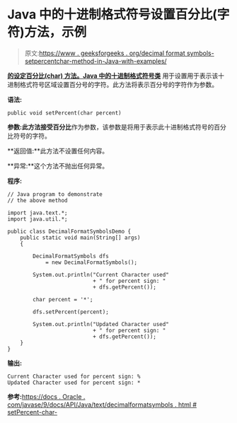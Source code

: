 # Java 中的十进制格式符号设置百分比(字符)方法，示例

> 原文:[https://www . geeksforgeeks . org/decimal format symbols-setpercentchar-method-in-Java-with-examples/](https://www.geeksforgeeks.org/decimalformatsymbols-setpercentchar-method-in-java-with-examples/)

**[的**设定百分比(char)** 方法。Java 中的](https://www.geeksforgeeks.org/tag/java-text-package/)[十进制格式符号类](https://www.geeksforgeeks.org/tag/java-decimalformatsymbols/)** 用于设置用于表示该十进制格式符号区域设置百分号的字符。此方法将表示百分号的字符作为参数。

**语法:**

```
public void setPercent(char percent)

```

**参数:**此方法接受**百分比**作为参数，该参数是将用于表示此十进制格式符号的百分比符号的字符。

**返回值:**此方法不设置任何内容。

**异常:**这个方法不抛出任何异常。

**程序:**

```
// Java program to demonstrate
// the above method

import java.text.*;
import java.util.*;

public class DecimalFormatSymbolsDemo {
    public static void main(String[] args)
    {

        DecimalFormatSymbols dfs
            = new DecimalFormatSymbols();

        System.out.println("Current Character used"
                           + " for percent sign: "
                           + dfs.getPercent());

        char percent = '*';

        dfs.setPercent(percent);

        System.out.println("Updated Character used"
                           + " for percent sign: "
                           + dfs.getPercent());
    }
}
```

**输出:**

```
Current Character used for percent sign: %
Updated Character used for percent sign: *

```

**参考:**[https://docs . Oracle . com/javase/9/docs/API/Java/text/decimalformatsymbols . html # setPercent-char-](https://docs.oracle.com/javase/9/docs/api/java/text/DecimalFormatSymbols.html#setPercent-char-)